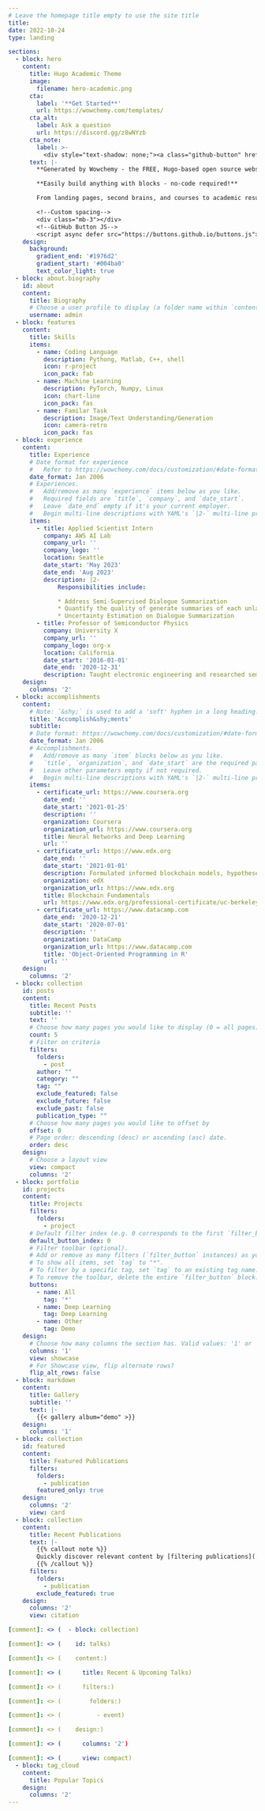 ```yaml
---
# Leave the homepage title empty to use the site title
title:
date: 2022-10-24
type: landing

sections:
  - block: hero
    content:
      title: Hugo Academic Theme
      image:
        filename: hero-academic.png
      cta:
        label: '**Get Started**'
        url: https://wowchemy.com/templates/
      cta_alt:
        label: Ask a question
        url: https://discord.gg/z8wNYzb
      cta_note:
        label: >-
          <div style="text-shadow: none;"><a class="github-button" href="https://github.com/wowchemy/wowchemy-hugo-themes" data-icon="octicon-star" data-size="large" data-show-count="true" aria-label="Star">Star Wowchemy Website Builder</a></div><div style="text-shadow: none;"><a class="github-button" href="https://github.com/wowchemy/starter-hugo-academic" data-icon="octicon-star" data-size="large" data-show-count="true" aria-label="Star">Star the Academic template</a></div>
      text: |-
        **Generated by Wowchemy - the FREE, Hugo-based open source website builder trusted by 500,000+ sites.**

        **Easily build anything with blocks - no-code required!**

        From landing pages, second brains, and courses to academic resumés, conferences, and tech blogs.

        <!--Custom spacing-->
        <div class="mb-3"></div>
        <!--GitHub Button JS-->
        <script async defer src="https://buttons.github.io/buttons.js"></script>
    design:
      background:
        gradient_end: '#1976d2'
        gradient_start: '#004ba0'
        text_color_light: true
  - block: about.biography
    id: about
    content:
      title: Biography
      # Choose a user profile to display (a folder name within `content/authors/`)
      username: admin
  - block: features
    content:
      title: Skills
      items:
        - name: Coding Language
          description: Pythong, Matlab, C++, shell
          icon: r-project
          icon_pack: fab
        - name: Machine Learning
          description: PyTorch, Numpy, Linux
          icon: chart-line
          icon_pack: fas
        - name: Familar Task
          description: Image/Text Understanding/Generation
          icon: camera-retro
          icon_pack: fas
  - block: experience
    content:
      title: Experience
      # Date format for experience
      #   Refer to https://wowchemy.com/docs/customization/#date-format
      date_format: Jan 2006
      # Experiences.
      #   Add/remove as many `experience` items below as you like.
      #   Required fields are `title`, `company`, and `date_start`.
      #   Leave `date_end` empty if it's your current employer.
      #   Begin multi-line descriptions with YAML's `|2-` multi-line prefix.
      items:
        - title: Applied Scientist Intern
          company: AWS AI Lab
          company_url: ''
          company_logo: ''
          location: Seattle
          date_start: 'May 2023'
          date_end: 'Aug 2023'
          description: |2-
              Responsibilities include:

              * Address Semi-Supervised Dialogue Summarization
              * Quantify the quality of generate summaries of each unlabeled dialogues
              * Uncertainty Estimation on Dialogue Summarization
        - title: Professor of Semiconductor Physics
          company: University X
          company_url: ''
          company_logo: org-x
          location: California
          date_start: '2016-01-01'
          date_end: '2020-12-31'
          description: Taught electronic engineering and researched semiconductor physics.
    design:
      columns: '2'
  - block: accomplishments
    content:
      # Note: `&shy;` is used to add a 'soft' hyphen in a long heading.
      title: 'Accomplish&shy;ments'
      subtitle:
      # Date format: https://wowchemy.com/docs/customization/#date-format
      date_format: Jan 2006
      # Accomplishments.
      #   Add/remove as many `item` blocks below as you like.
      #   `title`, `organization`, and `date_start` are the required parameters.
      #   Leave other parameters empty if not required.
      #   Begin multi-line descriptions with YAML's `|2-` multi-line prefix.
      items:
        - certificate_url: https://www.coursera.org
          date_end: ''
          date_start: '2021-01-25'
          description: ''
          organization: Coursera
          organization_url: https://www.coursera.org
          title: Neural Networks and Deep Learning
          url: ''
        - certificate_url: https://www.edx.org
          date_end: ''
          date_start: '2021-01-01'
          description: Formulated informed blockchain models, hypotheses, and use cases.
          organization: edX
          organization_url: https://www.edx.org
          title: Blockchain Fundamentals
          url: https://www.edx.org/professional-certificate/uc-berkeleyx-blockchain-fundamentals
        - certificate_url: https://www.datacamp.com
          date_end: '2020-12-21'
          date_start: '2020-07-01'
          description: ''
          organization: DataCamp
          organization_url: https://www.datacamp.com
          title: 'Object-Oriented Programming in R'
          url: ''
    design:
      columns: '2'
  - block: collection
    id: posts
    content:
      title: Recent Posts
      subtitle: ''
      text: ''
      # Choose how many pages you would like to display (0 = all pages)
      count: 5
      # Filter on criteria
      filters:
        folders:
          - post
        author: ""
        category: ""
        tag: ""
        exclude_featured: false
        exclude_future: false
        exclude_past: false
        publication_type: ""
      # Choose how many pages you would like to offset by
      offset: 0
      # Page order: descending (desc) or ascending (asc) date.
      order: desc
    design:
      # Choose a layout view
      view: compact
      columns: '2'
  - block: portfolio
    id: projects
    content:
      title: Projects
      filters:
        folders:
          - project
      # Default filter index (e.g. 0 corresponds to the first `filter_button` instance below).
      default_button_index: 0
      # Filter toolbar (optional).
      # Add or remove as many filters (`filter_button` instances) as you like.
      # To show all items, set `tag` to "*".
      # To filter by a specific tag, set `tag` to an existing tag name.
      # To remove the toolbar, delete the entire `filter_button` block.
      buttons:
        - name: All
          tag: '*'
        - name: Deep Learning
          tag: Deep Learning
        - name: Other
          tag: Demo
    design:
      # Choose how many columns the section has. Valid values: '1' or '2'.
      columns: '1'
      view: showcase
      # For Showcase view, flip alternate rows?
      flip_alt_rows: false
  - block: markdown
    content:
      title: Gallery
      subtitle: ''
      text: |-
        {{< gallery album="demo" >}}
    design:
      columns: '1'
  - block: collection
    id: featured
    content:
      title: Featured Publications
      filters:
        folders:
          - publication
        featured_only: true
    design:
      columns: '2'
      view: card
  - block: collection
    content:
      title: Recent Publications
      text: |-
        {{% callout note %}}
        Quickly discover relevant content by [filtering publications](./publication/).
        {{% /callout %}}
      filters:
        folders:
          - publication
        exclude_featured: true
    design:
      columns: '2'
      view: citation

[comment]: <> (  - block: collection)

[comment]: <> (    id: talks)

[comment]: <> (    content:)

[comment]: <> (      title: Recent & Upcoming Talks)

[comment]: <> (      filters:)

[comment]: <> (        folders:)

[comment]: <> (          - event)

[comment]: <> (    design:)

[comment]: <> (      columns: '2')

[comment]: <> (      view: compact)
  - block: tag_cloud
    content:
      title: Popular Topics
    design:
      columns: '2'
---
```


[comment]: <> (  - block: contact)

[comment]: <> (    id: contact)

[comment]: <> (    content:)

[comment]: <> (      title: Contact)

[comment]: <> (      subtitle:)

[comment]: <> (      text: |-)

[comment]: <> (        Lorem ipsum dolor sit amet, consectetur adipiscing elit. Nam mi diam, venenatis ut magna et, vehicula efficitur enim.)

[comment]: <> (      # Contact &#40;add or remove contact options as necessary&#41;)

[comment]: <> (      email: test@example.org)

[comment]: <> (      phone: 888 888 88 88)

[comment]: <> (      appointment_url: 'https://calendly.com')

[comment]: <> (      address:)

[comment]: <> (        street: 450 Serra Mall)

[comment]: <> (        city: Stanford)

[comment]: <> (        region: CA)

[comment]: <> (        postcode: '94305')

[comment]: <> (        country: United States)

[comment]: <> (        country_code: US)

[comment]: <> (      directions: Enter Building 1 and take the stairs to Office 200 on Floor 2)

[comment]: <> (      office_hours:)

[comment]: <> (        - 'Monday 10:00 to 13:00')

[comment]: <> (        - 'Wednesday 09:00 to 10:00')

[comment]: <> (      contact_links:)

[comment]: <> (        - icon: twitter)

[comment]: <> (          icon_pack: fab)

[comment]: <> (          name: DM Me)

[comment]: <> (          link: 'https://twitter.com/Twitter')

[comment]: <> (        - icon: skype)

[comment]: <> (          icon_pack: fab)

[comment]: <> (          name: Skype Me)

[comment]: <> (          link: 'skype:echo123?call')

[comment]: <> (        - icon: video)

[comment]: <> (          icon_pack: fas)

[comment]: <> (          name: Zoom Me)

[comment]: <> (          link: 'https://zoom.com')

[comment]: <> (      # Automatically link email and phone or display as text?)

[comment]: <> (      autolink: true)

[comment]: <> (      # Email form provider)

[comment]: <> (      form:)

[comment]: <> (        provider: netlify)

[comment]: <> (        formspree:)

[comment]: <> (          id:)

[comment]: <> (        netlify:)

[comment]: <> (          # Enable CAPTCHA challenge to reduce spam?)

[comment]: <> (          captcha: false)

[comment]: <> (    design:)

[comment]: <> (      columns: '2')

[comment]: <> (---)
